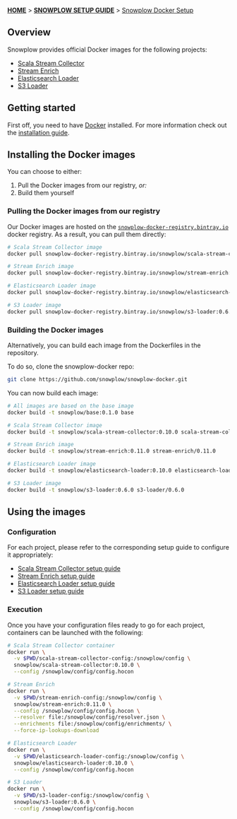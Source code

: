 [**HOME**](Home) > [**SNOWPLOW SETUP GUIDE**](Setting-up-Snowplow) > [Snowplow Docker Setup](Snowplow-Docker-Setup)

## Overview

Snowplow provides official Docker images for the following projects:

- [Scala Stream Collector](Scala-Stream-Collector)
- [Stream Enrich](Stream-Enrich)
- [Elasticsearch Loader](Elasticsearch-Loader)
- [S3 Loader](S3-Loader)

## Getting started

First off, you need to have [Docker][docker] installed. For more information check out the
[installation guide][installation-guide].

## Installing the Docker images

You can choose to either:

1. Pull the Docker images from our registry, _or:_
2. Build them yourself

### Pulling the Docker images from our registry

Our Docker images are hosted on the [`snowplow-docker-registry.bintray.io`][registry] docker
registry. As a result, you can pull them directly:

```bash
# Scala Stream Collector image
docker pull snowplow-docker-registry.bintray.io/snowplow/scala-stream-collector:0.10.0

# Stream Enrich image
docker pull snowplow-docker-registry.bintray.io/snowplow/stream-enrich:0.11.0

# Elasticsearch Loader image
docker pull snowplow-docker-registry.bintray.io/snowplow/elasticsearch-loader:0.10.0

# S3 Loader image
docker pull snowplow-docker-registry.bintray.io/snowplow/s3-loader:0.6.0
```

### Building the Docker images

Alternatively, you can build each image from the Dockerfiles in the repository.

To do so, clone the snowplow-docker repo:

```bash
git clone https://github.com/snowplow/snowplow-docker.git
```

You can now build each image:

```bash
# All images are based on the base image
docker build -t snowplow/base:0.1.0 base

# Scala Stream Collector image
docker build -t snowplow/scala-stream-collector:0.10.0 scala-stream-collector/0.10.0

# Stream Enrich image
docker build -t snowplow/stream-enrich:0.11.0 stream-enrich/0.11.0

# Elasticsearch Loader image
docker build -t snowplow/elasticsearch-loader:0.10.0 elasticsearch-loader/0.10.0

# S3 Loader image
docker build -t snowplow/s3-loader:0.6.0 s3-loader/0.6.0
```

## Using the images

### Configuration

For each project, please refer to the corresponding setup guide to configure it appropriately:

- [Scala Stream Collector setup guide](Configure-the-Scala-Stream-Collector)
- [Stream Enrich setup guide](Configure-Stream-Enrich)
- [Elasticsearch Loader setup guide](Elasticsearch-Loader-Setup)
- [S3 Loader setup guide](Snowplow-S3-Loader-Setup)

### Execution

Once you have your configuration files ready to go for each project, containers can be launched
with the following:

```bash
# Scala Stream Collector container
docker run \
  -v $PWD/scala-stream-collector-config:/snowplow/config \
  snowplow/scala-stream-collector:0.10.0 \
  --config /snowplow/config/config.hocon

# Stream Enrich
docker run \
  -v $PWD/stream-enrich-config:/snowplow/config \
  snowplow/stream-enrich:0.11.0 \
  --config /snowplow/config/config.hocon \
  --resolver file:/snowplow/config/resolver.json \
  --enrichments file:/snowplow/config/enrichments/ \
  --force-ip-lookups-download

# Elasticsearch Loader
docker run \
  -v $PWD/elasticsearch-loader-config:/snowplow/config \
  snowplow/elasticsearch-loader:0.10.0 \
  --config /snowplow/config/config.hocon

# S3 Loader
docker run \
  -v $PWD/s3-loader-config:/snowplow/config \
  snowplow/s3-loader:0.6.0 \
  --config /snowplow/config/config.hocon
```

[docker]: https://www.docker.com
[installation-guide]: https://docs.docker.com/engine/installation/
[registry]: https://bintray.com/snowplow/registry
